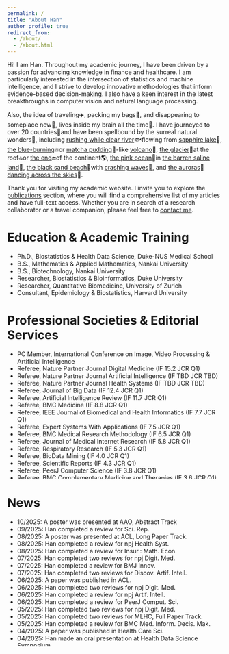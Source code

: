 ```yaml
---
permalink: /
title: "About Han"
author_profile: true
redirect_from: 
  - /about/
  - /about.html
---
```


Hi! I am Han. Throughout my academic journey, I have been driven by a passion for advancing knowledge in finance and healthcare. I am particularly interested in the intersection of statistics and machine intelligence, and I strive to develop innovative methodologies that inform evidence-based decision-making. I also have a keen interest in the latest breakthroughs in computer vision and natural language processing.

Also, the idea of traveling✈️, packing my bags🧳, and disappearing to someplace new📸, lives inside my brain all the time🧠. I have journeyed to over 20 countries🧭and have been spellbound by the surreal natural wonders🌄, including [rushing while clear river](/files/travel/river.jpg)🐟flowing from [sapphire lake](/files/travel/lake.jpg)🦢, [the blue-burning](/files/travel/blue_fire.jpg)🔥or [matcha pudding](/files/travel/matcha.jpg)🍵-like [volcano](/files/travel/volcano.jpg)🌋, [the glacier](/files/travel/glacier.jpg)🧊at the roof🔝or [the end](/files/travel/earth_end.jpg)🔚of the continent🌎, [the pink ocean](/files/travel/pink_lake.jpg)🦩in [the barren saline land](/files/travel/barren.jpg)🌵, [the black sand beach](/files/travel/black_beach.jpg)🐚with [crashing waves](/files/travel/waves.jpg)🌊, and [the auroras](/files/travel/aurora.jpg)🌌[dancing across the skies](/files/travel/aurora_dancing.jpg)🌠. 

Thank you for visiting my academic website. I invite you to explore the [publications](https://han-yuan-med.github.io/publications/) section, where you will find a comprehensive list of my articles and have full-text access. Whether you are in search of a research collaborator or a travel companion, please feel free to <a href="mailto:yuan.han@u.duke.nus.edu">contact me</a>.

# Education & Academic Training
* Ph.D., Biostatistics & Health Data Science, Duke-NUS Medical School
* B.S., Mathematics & Applied Mathematics, Nankai University
* B.S., Biotechnology, Nankai University
* Researcher, Biostatistics & Bioinformatics, Duke University
* Researcher, Quantitative Biomedicine, University of Zurich
* Consultant, Epidemiology & Biostatistics, Harvard University

# Professional Societies & Editorial Services
<ul style="width: auto; height: 300px; overflow: auto">
  <li>PC Member, International Conference on Image, Video Processing & Artificial Intelligence</li>
  <li>Referee, Nature Partner Journal Digital Medicine (IF 15.2 JCR Q1)</li>  
  <li>Referee, Nature Partner Journal Artificial Intelligence (IF TBD JCR TBD)</li>  
  <li>Referee, Nature Partner Journal Health Systems (IF TBD JCR TBD)</li>  
  <li>Referee, Journal of Big Data (IF 12.4  JCR Q1)</li>
  <li>Referee, Artificial Intelligence Review (IF 11.7  JCR Q1)</li>
  <li>Referee, BMC Medicine (IF 8.8  JCR Q1)</li>
  <li>Referee, IEEE Journal of Biomedical and Health Informatics (IF 7.7 JCR Q1)</li>
  <li>Referee, Expert Systems With Applications (IF 7.5 JCR Q1)</li>
  <li>Referee, BMC Medical Research Methodology (IF 6.5 JCR Q1)</li>
  <li>Referee, Journal of Medical Internet Research (IF 5.8 JCR Q1)</li>
  <li>Referee, Respiratory Research (IF 5.3 JCR Q1)</li>
  <li>Referee, BioData Mining (IF 4.0 JCR Q1)</li>
  <li>Referee, Scientific Reports (IF 4.3 JCR Q1)</li>
  <li>Referee, PeerJ Computer Science (IF 3.8 JCR Q1)</li>
  <li>Referee, BMC Complementary Medicine and Therapies (IF 3.6 JCR Q1)</li>
  <li>Referee, Frontiers in Digital Health (IF 3.2 JCR Q1)</li>
  <li>Referee, Insurance: Mathematics and Economics (IF 2.2 JCR Q1)</li>
  <li>Referee, Discover Artificial Intelligence</li>
  <li>Referee, BMJ Innovations</li>
  <li>Referee, BMC Anesthesiology</li>
  <li>Referee, BMC Infectious Diseases</li>
  <li>Referee, BMC Medical Imaging</li>
  <li>Referee, BMC Medical Informatics and Decision Making</li>
  <li>Referee, BMC Cardiovascular Disorders</li>
  <li>Referee, Data Science Journal</li>
  <li>Referee, Health Care Science</li>
  <li>Referee, Machine Learning for Health Symposium</li>
</ul>

# News
<ul style="width: auto; height: 300px; overflow: auto">
  <li>10/2025: A poster was presented at AAO, Abstract Track</li>
  <li>09/2025: Han completed a review for Sci. Rep.</li>
  <li>08/2025: A poster was presented at ACL, Long Paper Track.</li>
  <li>08/2025: Han completed a review for npj Health Syst.</li>
  <li>08/2025: Han completed a review for Insur.: Math. Econ.</li>
  <li>07/2025: Han completed two reviews for npj Digit. Med.</li>
  <li>07/2025: Han completed a review for BMJ Innov.</li>
  <li>07/2025: Han completed two reviews for Discov. Artif. Intell.</li>
  <li>06/2025: A paper was published in ACL.</li>
  <li>06/2025: Han completed two reviews for npj Digit. Med.</li>
  <li>06/2025: Han completed a review for npj Artif. Intell.</li>
  <li>06/2025: Han completed a review for PeerJ Comput. Sci.</li>
  <li>05/2025: Han completed two reviews for npj Digit. Med.</li>
  <li>05/2025: Han completed two reviews for MLHC, Full Paper Track.</li>
  <li>05/2025: Han completed a review for BMC Med. Inform. Decis. Mak.</li>
  <li>04/2025: A paper was published in Health Care Sci.</li>
  <li>04/2025: Han made an oral presentation at Health Data Science Symposium.</li>
  <li>04/2025: Two posters were presented at ICLR Workshop on Adv. in Financ. AI.</li>
  <li>04/2025: Han completed a review for Artif. Intell. Rev.</li>
  <li>04/2025: Han completed two reviews for npj Digit. Med.</li>
  <li>04/2025: Han completed a review for Health Care Sci.</li>
  <li>03/2025: A paper was published in Med. Adv.</li>
  <li>03/2025: Han completed a review for IEEE J. Biomed. Health Inform.</li>
  <li>03/2025: Han completed a review for Respir. Res.</li>
  <li>03/2025: Han completed a review for BioData Min.</li>
  <li>03/2025: Han completed a review for BMC Complement. Med. Ther.</li>
  <li>02/2025: Two papers were published in Med. Adv.</li>
  <li>02/2025: Han completed a review for BMC Med. Imaging.</li>
  <li>02/2025: Han completed a review for BMC Infect. Dis.</li>
  <li>01/2025: Han completed a review for BMC Med. Res. Methodol.</li>
  <li>01/2025: Two papers were published in iRadiol.</li>
  <li>01/2025: Han completed a review for Sci. Rep.</li>
  <li>01/2025: Han completed a review for J. Big Data.</li>
  <li>01/2025: Han completed a review for BMC Anesthesiol.
  <li>12/2024: A paper was published in Health Care Sci.</li>
  <li>12/2024: A paper was published in BMC Med. Res. Methodol.</li>
  <li>12/2024: A paper was published in Med. Adv.</li>
  <li>12/2024: Han completed a review for BMC Med. Inform. Decis. Mak.</li>
  <li>12/2024: Han completed a review for BMC Med. Imaging.</li>
  <li>12/2024: Han completed a review for BMC Med. Inform. Decis. Mak.</li>
  <li>11/2024: Han completed a review for Front. Digit. Health.</li>
  <li>11/2024: Han completed a review for BMC Cardiovasc. Disord.</li>
  <li>11/2024: Han completed a review for Sci. Rep.</li>
  <li>11/2024: Han completed a review for J. Med. Internet Res.</li>
  <li>10/2024: A paper was published in Asia-Pac. J. Ophthalmol.</li>
  <li>09/2024: Han completed his oral defense of Ph.D. thesis.</li>
  <li>09/2024: A paper was published in Health Care Sci.</li>
  <li>08/2024: A paper was published in J. Biomed. Inform.</li>
  <li>07/2024: A project was spotlighted by Duke-NUS news.</li>
  <li>07/2024: Two papers were published in Med. Adv.</li>
  <li>05/2024: Han completed three reviews for IVPAI, Full Paper Track.</li>
  <li>12/2023: A paper was published in IEEE Trans. Neural Netw. Learn. Syst.</li>
  <li>11/2023: Han made a poster presentation at AI Health Summit.</li>
  <li>10/2023: Han completed a review for Expert Syst. Appl.</li>
  <li>10/2023: Han completed three reviews for ML4H, Full Paper Track.</li>
  <li>10/2023: A paper was published in J. Biomed. Inform.</li>
  <li>08/2023: A paper was published in Artif. Intell. Med.</li>
  <li>08/2023: Han completed a review for Expert Syst. Appl.</li>
  <li>07/2023: Han completed a review for Data Sci. J.</li>
  <li>07/2023: Han made a poster presentation at MIDL, Short Paper Track.</li>
  <li>07/2023: Han started his research scholar journey at Duke University.</li>
  <li>06/2023: A paper was published in STAR Protoc.</li>
  <li>05/2023: Han made two oral presentations at ICLR, Tiny Paper Track.</li>
  <li>03/2023: Han obtained the student accommodation awards of ICLR.</li>
  <li>12/2022: Han obtained the pre-doctoral research exchange awards.</li>
  <li>05/2022: A paper was published in J. Biomed. Inform.</li>
  <li>02/2022: A paper was published in J. Biomed. Inform.</li>
  <li>02/2022: Han obtained the runner-up of the annual student research symposium.</li>
  <li>01/2022: A paper was published in J. Biomed. Inform.</li>
  <li>01/2022: Han started his research scholar journey at University of Zurich.</li>
  <li>06/2021: A R package was officially released in CRAN.</li>
  <li>06/2021: A paper was published in J. Exp. Clin. Cancer Res.</li>
  <li>02/2021: Han made an oral presentation at ICMHI, Full Paper Track.</li>
  <li>10/2020: A paper was published in Front. Oncol.</li>
  <li>09/2020: A paper was published in Int. J. Biostat.</li>
  <li>08/2020: Han started his Ph.D. study at Duke-NUS Medical School.</li>
  <li>07/2019: Han started his consultant journey at Harvard University.</li>
  <li>06/2019: Han obtained his double B.S. degrees with distinction.</li>
  <li>12/2018: Han obtained the 3rd prize of excellent undergraduate scholarship.</li>
  <li>12/2017: Han obtained the 1st prize of excellent undergraduate scholarship.</li>
  <li>08/2017: Han started his macro research analyst journey at Founder Securities.</li>
  <li>12/2016: Han obtained the 1st prize of excellent undergraduate scholarship.</li>
  <li>08/2016: Han started his banking advisor journey at Bank of China.</li>
  <li>09/2015: Han started his undergraduate study at Nankai University.</li>
</ul>
